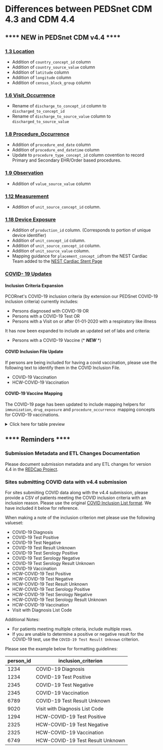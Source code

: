 # Differences between PEDSnet CDM 4.3 and CDM 4.4

## **** NEW in PEDSnet CDM v4.4 ****

### [1.3 Location](https://github.com/PEDSnet/Data_Models/blob/master/PEDSnet/docs/PEDSnet_CDM_ETL_Conventions.md#13-location-1)
- Addition of `country_concept_id` column
- Addition of `country_source_value` column
- Addition of `latitude` column
- Addition of `longitude` column
- Addition of `census_block_group` column

### [1.6 Visit_Occurrence](https://github.com/PEDSnet/Data_Models/blob/master/PEDSnet/docs/PEDSnet_CDM_ETL_Conventions.md#16-visit_occurrence)
- Rename of `discharge_to_concept_id` column to `discharged_to_concept_id`
- Rename of `discharge_to_source_value` column to `discharged_to_source_value`

### [1.8 Procedure_Occurrence](https://github.com/PEDSnet/Data_Models/blob/master/PEDSnet/docs/PEDSnet_CDM_ETL_Conventions.md#18-procedure_occurrence)
- Addition of `procedure_end_date` column
- Addition of `procedure_end_datetime` column
- Update to `procedure_type_concept_id` column covention to record Primary and Secondary EHR/Order based procedures.

### [1.9 Observation](https://github.com/PEDSnet/Data_Models/blob/master/PEDSnet/docs/PEDSnet_CDM_ETL_Conventions.md#19-observation-1)
- Addition of `value_source_value` column

### [1.12 Measurement](https://github.com/PEDSnet/Data_Models/blob/master/PEDSnet/docs/PEDSnet_CDM_ETL_Conventions.md#112-measurement-1)
- Addition of `unit_source_concept_id` column.

### [1.18 Device Exposure](https://github.com/PEDSnet/Data_Models/blob/master/PEDSnet/docs/PEDSnet_CDM_ETL_Conventions.md#118-device_exposure)
- Addition of `production_id` column. (Corresponds to portion of unique device identifier)
- Addition of `unit_concept_id` column.
- Addition of `unit_source_concept_id` column.
- Addition of `unit_source_value` column.
- Mapping guidance for `placement_concept_id`from the NEST Cardiac Team added to the [NEST Cardiac Stent Page](https://github.com/PEDSnet/Data_Models/blob/master/PEDSnet/docs/NEST/NEST-CardiacStents.md)



### [COVID- 19 Updates](https://github.com/PEDSnet/Data_Models/blob/master/PEDSnet/docs/COVID-19%20Cohort.md)

#### Inclusion Criteria Expansion

PCORnet's COVID-19 inclusion criteria (by extension our PEDSnet COVID-19 inclusion criteria) currently includes:

- Persons diagnosed with COVID-19 OR
- Persons with a COVID-19 Test OR
- Persons with a Visit on or after 01-01-2020 with a respiratory like illness

It has now been expanded to include an updated set of labs and criteria:

- Persons with a COVID-19 Vaccine (* ***NEW*** *)

#### COVID Inclusion File Update

If persons are being included for having a covid vaccination, please use the following text to identify them in the COVID Inclusion File.

- COVID-19 Vaccination
- HCW-COVID-19 Vaccination

#### COVID-19 Vaccine Mapping

The COVID-19 page has been updated to include mapping helpers for `immunization`, `drug_exposure` and `procedure_occurrence `mapping concepts for COVID-19 vaccinations.

<details><summary>Click here for table preview</summary>

Procedure_concept_id|	Procedure_concept_code|	Procedure Vocabulary|	Drug_concept_id|	Drug Concept Name|	Drug Vocabulary|	immunization_concept Id |Immunization Concept Name	|immunization_concept_code	|Immunization Vocabulary
---|---|---|---|---|---|---|---|---|---
Pfizer-Biontech|	766238|	91300|	CPT4|	37003436	|SARS-CoV-2 (COVID-19) vaccine, mRNA-BNT162b2 0.1 MG/ML Injectable Suspension|	RxNorm	|724907	|SARS-COV-2 (COVID-19) vaccine, mRNA, spike protein, LNP, preservative free, 30 mcg/0.3mL dose|	208|	CVX
Moderna |	766239|	91301|	CPT4	|37003518|	SARS-CoV-2 (COVID-19) vaccine, mRNA-1273 0.2 MG/ML Injectable Suspension|	RxNorm	|724906|	SARS-COV-2 (COVID-19) vaccine, mRNA, spike protein, LNP, preservative free, 100 mcg/0.5mL dose	|207|	CVX
AstraZeneca |	766240|	91302|	CPT4|	1230962|	AZD1222 Astrazeneca COVID-19 vaccine, DNA, spike protein, chimpanzee adenovirus Oxford 1 (ChAdOx1) vector, preservative free, 5x1010 viral particles/0.5mL dosage, for intramuscular use|	NDC	|724905	|SARS-COV-2 (COVID-19) vaccine, vector non-replicating, recombinant spike protein-ChAdOx1, preservative free, 0.5 mL|	210|	CVX
Janssen|766241|	91303|	CPT4	|739906|	SARS-COV-2 (COVID-19) vaccine, vector - Ad26 100000000000 UNT/ML Injectable Suspension|	RxNorm|	702866|	SARS-COV-2 (COVID-19) vaccine, vector non-replicating, recombinant spike protein-Ad26, preservative free, 0.5 mL	|212|	CVX
COVID -19 Vaccine (Unknown/Not Specified) |||		|	|	||724904|	SARS-COV-2 (COVID-19) vaccine, UNSPECIFIED	|213|	CVX

</details>
   
   
## **** Reminders ****

### Submission Metadata and ETL Changes Documentation

Please document submission metadata and any ETL changes for version 4.4 in the [REDCap Project](https://redcap.chop.edu/redcap_v10.3.2/DataEntry/record_status_dashboard.php?pid=38566).

### Sites submitting COVID data with v4.4 submission

For sites submiiting COVID data along with the v4.4 submission, please provide a CSV of patients meeting the COVID inclusion criteria with an inclusion reason. Please use the original [COVID Inclusion List format](https://github.com/PEDSnet/Data_Models/blob/master/PEDSnet/docs/COVID-19%20Cohort.md#initial-patient-list-due-april-3rd-2020). We have included it below for reference.

When making a note of the inclusion criterion met please use the following valueset:

<ul>
<li>COVID-19 Diagnosis</li>
<li>COVID-19 Test Positive</li>
<li>COVID-19 Test Negative</li>
<li>COVID-19 Test Result Unknown</li>
<li>COVID-19 Test Serology Positive</li>
<li>COVID-19 Test Serology Negative</li>
<li>COVID-19 Test Serology Result Unknown</li>
<li>COVID-19 Vaccination</li>
<li>HCW-COVID-19 Test Positive</li>
<li>HCW-COVID-19 Test Negative</li>
<li>HCW-COVID-19 Test Result Unknown</li>
<li>HCW-COVID-19 Test Serology Positive</li>
<li>HCW-COVID-19 Test Serology Negative</li>
<li>HCW-COVID-19 Test Serology Result Unknown</li>
<li>HCW-COVID-19 Vaccination</li>
<li>Visit with Diagnosis List Code</li></ul>

Additional Notes:
- For patients meeting multiple criteria, include multiple rows.
- If you are unable to determine a positive or negative result for the COVID-19 test, use the `COVID-19 Test Result Unknown` criterion.

Please see the example below for formatting guidelines:

person_id|inclusion_criterion
---|---
1234|COVID-19 Diagnosis
1234|COVID-19 Test Positive
2345|COVID-19 Test Negative
2345|COVID-19 Vaccination
6789|COVID-19 Test Result Unknown
9020|Visit with Diagnosis List Code
1294|HCW-COVID-19 Test Positive
2325|HCW-COVID-19 Test Negative
2325|HCW-COVID-19 Vaccination
6749|HCW-COVID-19 Test Result Unknown

